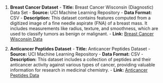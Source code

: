 1. **Breast Cancer Dataset**
       - **Title:** Breast Cancer Wisconsin (Diagnostic) Data Set
       - **Source:** UCI Machine Learning Repository
       - **Data Format:** CSV
       - **Description:** This dataset contains features computed from a digitized image of a fine needle aspirate (FNA) of a breast mass. It includes measurements like radius, texture, and smoothness, which are used to classify tumors as benign or malignant.
       - **Link:** [Breast Cancer Wisconsin Data](https://www.kaggle.com/datasets/uciml/breast-cancer-wisconsin-data)

2. **Anticancer Peptides Dataset**
       - **Title:** Anticancer Peptides Dataset
       - **Source:** UCI Machine Learning Repository
       - **Data Format:** CSV
       - **Description:** This dataset includes a collection of peptides and their anticancer activity against various types of cancer, providing valuable information for research in medicinal chemistry.
       - **Link:** [Anticancer Peptides Data](https://www.kaggle.com/datasets/uciml/anticancer-peptides-dataset)
